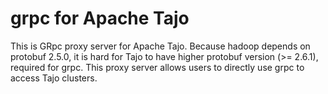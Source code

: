 # grpc for Apache Tajo

This is GRpc proxy server for Apache Tajo. Because hadoop depends on protobuf 2.5.0, it is hard for Tajo to 
have higher protobuf version (>= 2.6.1), required for grpc. This proxy server allows users to directly use grpc 
to access Tajo clusters.

